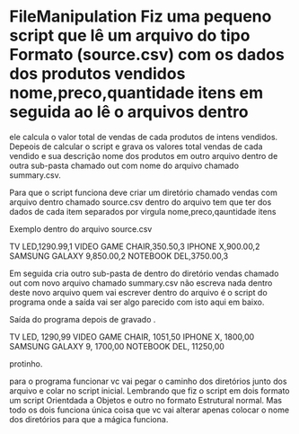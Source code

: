 # FileManipulation Fiz uma pequeno script que lê um arquivo do tipo Formato (source.csv) com os dados dos produtos vendidos nome,preco,quantidade itens em seguida ao lê o arquivos dentro
 ele calcula o valor total de vendas de cada produtos de intens vendidos. Depeois de calcular o script e grava os valores total vendas de cada vendido e sua descrição nome dos produtos em outro
 arquivo dentro de outra sub-pasta chamado out com nome do arquivo chamado summary.csv.

 Para que o script funciona deve criar um diretório chamado vendas com arquivo dentro chamado source.csv
 dentro do arquivo tem que ter dos dados de cada item separados por virgula nome,preco,qauntidade itens

Exemplo dentro do arquivo source.csv

TV LED,1290.99,1
VIDEO GAME CHAIR,350.50,3
IPHONE X,900.00,2
SAMSUNG GALAXY 9,850.00,2
NOTEBOOK DEL,3750.00,3

Em seguida cria outro sub-pasta de dentro do diretório vendas chamado out com novo arquivo chamado summary.csv
não escreva nada dentro deste novo arquivo quem vai escrever dentro do arquivo é o script do programa onde a saída vai ser algo
parecido com isto aqui em baixo.

Saída do programa depois de gravado .

TV LED, 1290,99
VIDEO GAME CHAIR, 1051,50
IPHONE X, 1800,00
SAMSUNG GALAXY 9, 1700,00
NOTEBOOK DEL, 11250,00

protinho.

para o programa funcionar vc vai pegar o caminho dos diretórios junto dos arquivo e colar no script inicial.
Lembrando que fiz o script em dois formato um script Orientdada a Objetos e outro no formato Estrutural normal.
Mas todo os dois funciona única coisa que vc vai alterar apenas colocar o nome dos diretórios para que a mágica funciona.
